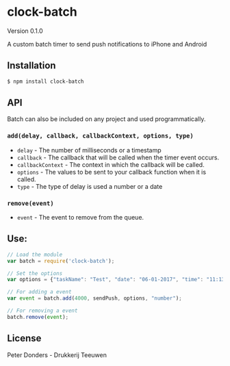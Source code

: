 clock-batch
========
Version 0.1.0


A custom batch timer to send push notifications to iPhone and Android



## Installation

```bash
$ npm install clock-batch
```

## API

Batch can also be included on any project and used programmatically.

### `add(delay, callback, callbackContext, options, type)`

- `delay` - The number of milliseconds or a timestamp
- `callback` - The callback that will be called when the timer event occurs.
- `callbackContext` - The context in which the callback will be called.
- `options` - The values to be sent to your callback function when it is called.
- `type` - The type of delay is used a number or a date


### `remove(event)`

- `event` - The event to remove from the queue.

## Use:

```js
// Load the module
var batch = require('clock-batch');

// Set the options
var options = {"taskName": "Test", "date": "06-01-2017", "time": "11:13"};

// For adding a event
var event = batch.add(4000, sendPush, options, "number");

// For removing a event
batch.remove(event);

```

## License

Peter Donders - Drukkerij Teeuwen

